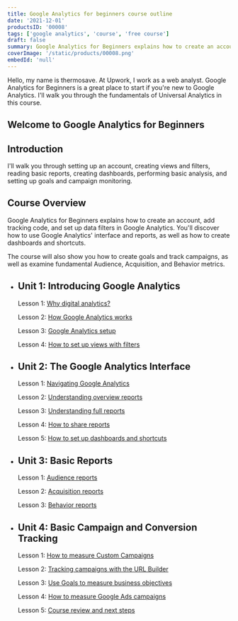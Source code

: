 ```yaml
---
title: Google Analytics for beginners course outline
date: '2021-12-01'
productsID: '00008'
tags: ['google analytics', 'course', 'free course']
draft: false
summary: Google Analytics for Beginners explains how to create an account, add tracking code, and set up data filters in Google Analytics. You'll discover how to use Google Analytics' interface and reports, as well as how to create dashboards and shortcuts
coverImage: '/static/products/00008.png'
embedId: 'null'
---
```


Hello, my name is thermosave. At Upwork, I work as a web analyst. Google Analytics for Beginners is a great place to start if you're new to Google Analytics. I'll walk you through the fundamentals of Universal Analytics in this course.

## Welcome to Google Analytics for Beginners

## **Introduction**

I'll walk you through setting up an account, creating views and filters, reading basic reports, creating dashboards, performing basic analysis, and setting up goals and campaign monitoring.

## Course Overview

Google Analytics for Beginners explains how to create an account, add tracking code, and set up data filters in Google Analytics. You'll discover how to use Google Analytics' interface and reports, as well as how to create dashboards and shortcuts.

The course will also show you how to create goals and track campaigns, as well as examine fundamental Audience, Acquisition, and Behavior metrics.

- ## **Unit 1: Introducing Google Analytics**

  Lesson 1: [Why digital analytics?](/products/google-analytics/why-digital-analytics)

  Lesson 2: [How Google Analytics works](/products/google-analytics/how-google-analytics-works)

  Lesson 3: [Google Analytics setup](/products/google-analytics/google-analytics-setup)

  Lesson 4: [How to set up views with filters](/products/google-analytics/how-to-set-up-views-with-filters)

- ## **Unit 2: The Google Analytics Interface**

  Lesson 1: [Navigating Google Analytics](/products/google-analytics/navigating-google-analytics)

  Lesson 2: [Understanding overview reports](/products/google-analytics/understanding-overview-reports)

  Lesson 3: [Understanding full reports](/products/google-analytics/understanding-full-reports)

  Lesson 4: [How to share reports](/products/google-analytics/how-to-share-reports)

  Lesson 5: [How to set up dashboards and shortcuts](/products/google-analytics/how-to-set-up-dashboards-and-shortcuts)

- ## **Unit 3: Basic Reports**

  Lesson 1: [Audience reports](/products/google-analytics/audience-reports)

  Lesson 2: [Acquisition reports](/products/google-analytics/acquisition-reports)

  Lesson 3: [Behavior reports](/products/google-analytics/behavior-reports)

- ## **Unit 4: Basic Campaign and Conversion Tracking**

  Lesson 1: [How to measure Custom Campaigns](/products/google-analytics/how-to-measure-custom-campaigns)

  Lesson 2: [Tracking campaigns with the URL Builder](/products/google-analytics/tracking-campaigns-with-the-url-builder)

  Lesson 3: [Use Goals to measure business objectives](/products/google-analytics/use-goals-to-measure-business-objectives)

  Lesson 4: [How to measure Google Ads campaigns](/products/google-analytics/how-to-measure-google-ads-campaigns)

  Lesson 5: [Course review and next steps](/products/google-analytics/course-review-and-next-steps)
